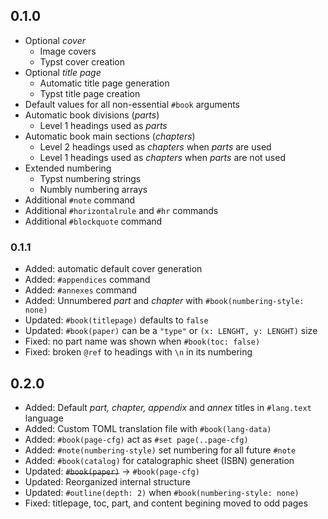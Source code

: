 ## 0.1.0

- Optional _cover_
  - Image covers
  - Typst cover creation
- Optional _title page_
  - Automatic title page generation
  - Typst title page creation
- Default values for all non-essential `#book` arguments
- Automatic book divisions (_parts_)
  - Level 1 headings used as _parts_
- Automatic book main sections (_chapters_)
  - Level 2 headings used as _chapters_ when _parts_ are used
  - Level 1 headings used as _chapters_ when _parts_ are not used
- Extended numbering
  - Typst numbering strings
  - Numbly numbering arrays
- Additional `#note` command
- Additional `#horizontalrule` and `#hr` commands
- Additional `#blockquote` command

### 0.1.1

- Added: automatic default cover generation
- Added: `#appendices` command
- Added: `#annexes` command
- Added: Unnumbered _part_ and _chapter_ with `#book(numbering-style: none)`
- Updated: `#book(titlepage)` defaults to `false`
- Updated: `#book(paper)` can be a `"type"` or `(x: LENGHT, y: LENGHT)` size
- Fixed: no part name was shown when `#book(toc: false)`
- Fixed: broken `@ref` to headings with `\n` in its numbering

## 0.2.0

- Added: Default _part, chapter, appendix_ and _annex_ titles in `#lang.text` language
- Added: Custom TOML translation file with `#book(lang-data)`
- Added: `#book(page-cfg)` act as `#set page(..page-cfg)`
- Added: `#note(numbering-style)` set numbering for all future `#note`
- Added: `#book(catalog)` for catalographic sheet (ISBN) generation
- Updated: ~~`#book(paper)`~~ &rarr; `#book(page-cfg)`
- Updated: Reorganized internal structure
- Updated: `#outline(depth: 2)` when `#book(numbering-style: none)`
- Fixed: titlepage, toc, part, and content begining moved to odd pages